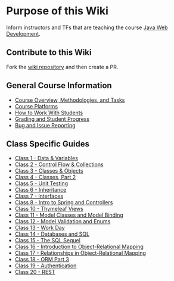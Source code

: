 # Purpose of this Wiki

Inform instructors and TFs that are teaching the course [Java Web Development](https://education.launchcode.org/java-web-development/).

## Contribute to this Wiki

Fork the [wiki repository](https://github.com/LaunchCodeEducation/java-web-development-wiki) and then create a PR.

## General Course Information

* [Course Overview, Methodologies, and Tasks](https://github.com/LaunchCodeEducation/java-web-development/wiki/Course-Overview-and-Structure)
* [Course Platforms](https://github.com/LaunchCodeEducation/java-web-development/wiki/Course-Platforms)
* [How to Work With Students](https://github.com/LaunchCodeEducation/java-web-development/wiki/Working-With-Students)
* [Grading and Student Progress](https://github.com/LaunchCodeEducation/java-web-development/wiki/Grading-and-Student-Progress)
* [Bug and Issue Reporting](https://github.com/LaunchCodeEducation/java-web-development/wiki/Course-Overview-and-Structure#Bug-and-Issue-Reporting)

## Class Specific Guides

* [Class 1 - Data & Variables](https://github.com/LaunchCodeEducation/java-web-development/wiki/Class-1-(Data-&-Variables))
* [Class 2 - Control Flow & Collections](https://github.com/LaunchCodeEducation/java-web-development/wiki/Class-2-(ControlFlow-&-Collections))
* [Class 3 - Classes & Objects](https://github.com/LaunchCodeEducation/java-web-development/wiki/Class-3-(Classes-&-Objects))
* [Class 4 - Classes, Part 2](https://github.com/LaunchCodeEducation/java-web-development/wiki/Class-4-(Classes-Part-2))
* [Class 5 - Unit Testing](https://github.com/LaunchCodeEducation/java-web-development/wiki/Class-5-(Unit-Testing))
* [Class 6 - Inheritance](https://github.com/LaunchCodeEducation/java-web-development/wiki/Class-6-(Inheritance))
* [Class 7 - Interfaces](https://github.com/LaunchCodeEducation/java-web-development/wiki/Class-7-(Interfaces))
* [Class 8 - Intro to Spring and Controllers](https://github.com/LaunchCodeEducation/java-web-development/wiki/Class-8-(Intro-to-Spring-and-Controllers))
* [Class 10 - Thymeleaf Views](https://github.com/LaunchCodeEducation/java-web-development/wiki/Class-10-(Thymeleaf-views))
* [Class 11 - Model Classes and Model Binding](https://github.com/LaunchCodeEducation/java-web-development/wiki/Class-11-(Model-Classes-and-Model-Binding))
* [Class 12 - Model Validation and Enums](https://github.com/LaunchCodeEducation/java-web-development/wiki/Class-12-(Model-Validation-and-Enums))
* [Class 13 - Work Day](https://github.com/LaunchCodeEducation/java-web-development/wiki/Class-13-(Work-Day))
* [Class 14 - Databases and SQL](https://github.com/LaunchCodeEducation/java-web-development/wiki/Class-14-(SQL-Part-1))
* [Class 15 - The SQL Sequel](https://github.com/LaunchCodeEducation/java-web-development/wiki/Class-15-(SQL-Part-2))
* [Class 16 - Introduction to Object-Relational Mapping](https://github.com/LaunchCodeEducation/java-web-development/wiki/Class-16-(ORM-Part-1))
* [Class 17 - Relationships in Object-Relational Mapping](https://github.com/LaunchCodeEducation/java-web-development/wiki/Class-17-(ORM-Part-2))
* [Class 18 - ORM Part 3](https://github.com/LaunchCodeEducation/java-web-development/wiki/Class-18-(ORM-Part-3))
* [Class 19 - Authentication](https://github.com/LaunchCodeEducation/java-web-development/wiki/Class-19-(Authentication))
* [Class 20 - REST](https://github.com/LaunchCodeEducation/java-web-development/wiki/Class-20-(REST))